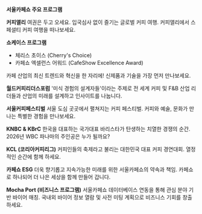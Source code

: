 **서울카페쇼 주요 프로그램**

**커피앨리**
여권은 두고 오세요. 입국심사 없이 즐기는 글로벌 커피 여행.
커피앨리에서 스페셜티 커피 여행을 떠나보세요.

**쇼케이스 프로그램**
- 체리스 초이스 (Cherry's Choice)
- 카페쇼 엑셀런스 어워드 (CafeShow Excellence Award)

카페 산업의 최신 트렌드와 혁신을 한 자리에! 신제품과 기술을 가장 먼저 만나보세요.

**월드커피리더스포럼**
'미식 경험의 설계자들'이라는 주제로 전 세계 커피 및 F&B 산업 리더들과 산업의 미래를 설계하고 인사이트를 나눕니다.

**서울커피페스티벌**
서울 도심 곳곳에서 펼쳐지는 커피 페스티벌.
커피와 예술, 문화가 만나는 특별한 경험을 만나보세요.

**KNBC & KBrC**
한국을 대표하는 국가대표 바리스타가 탄생하는 치열한 경쟁의 순간.
2026년 WBC 파나마의 주인공은 누가 될까요?

**KCL (코리아커피리그)**
커피인들의 축제라고 불리는 대한민국 대표 커피 경연대회.
열정적인 순간에 함께 하세요.

**카페쇼 ESG**
더욱 향기롭고 지속가능한 미래를 위한 서울카페쇼의 약속과 책임.
카페쇼로 하나되어 더 나은 세상을 함께 만들어 갑니다.

**Mocha Port (비즈니스 프로그램)**
서울카페쇼 데이터베이스 연동을 통해 관심 분야 기반 바이어 매칭.
국내외 바이어 정보 열람 및 사전 미팅 계획으로 비즈니스 기회를 창출하세요.
